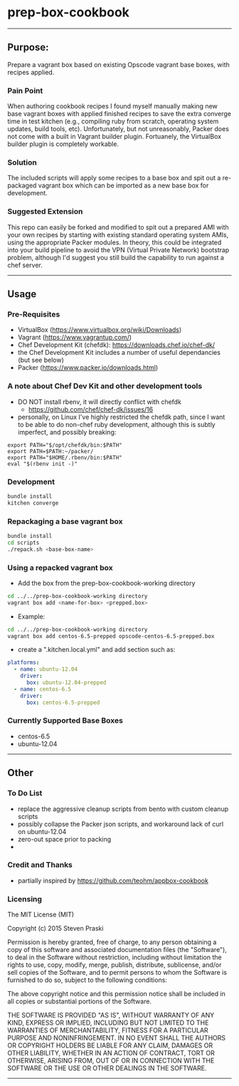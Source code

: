 # prep-box-cookbook

---
## Purpose:
Prepare a vagrant box based on existing Opscode vagrant base boxes, with recipes applied.

### Pain Point
When authoring cookbook recipes I found myself manually making new base vagrant boxes with applied finished recipes to save the extra converge time in test kitchen (e.g., compiling ruby from scratch, operating system updates, build tools, etc).  Unfortunately, but not unreasonably, Packer does not come with a built in Vagrant builder plugin.  Fortuanely, the VirtualBox builder plugin is completely workable.

### Solution
The included scripts will apply some recipes to a base box and spit out a re-packaged vagrant box which can be imported as a new base box for development.

### Suggested Extension
This repo can easily be forked and modified to spit out a prepared AMI with your own recipes by starting with existing standard operating system AMIs, using the appropriate Packer modules.  In theory, this could be integrated into your build pipeline to avoid the VPN (Virtual Private Network) bootstrap problem, although I'd suggest you still build the capability to run against a chef server.

---
## Usage

### Pre-Requisites
 - VirtualBox (https://www.virtualbox.org/wiki/Downloads)
 - Vagrant (https://www.vagrantup.com/)
 - Chef Development Kit (chefdk): https://downloads.chef.io/chef-dk/
  - the Chef Development Kit includes a number of useful dependancies (but see below)
 - Packer (https://www.packer.io/downloads.html)

### A note about Chef Dev Kit and other development tools
 - DO NOT install rbenv, it will directly conflict with chefdk
   - https://github.com/chef/chef-dk/issues/16
 - personally, on Linux I've highly restricted the chefdk path, since I want to be able to do non-chef ruby development, although this is subtly imperfect, and possibly breaking:

```
export PATH="$/opt/chefdk/bin:$PATH"
export PATH=$PATH:~/packer/
export PATH="$HOME/.rbenv/bin:$PATH"
eval "$(rbenv init -)"
```

### Development
```sh
bundle install
kitchen converge
```

### Repackaging a base vagrant box
```sh
bundle install
cd scripts
./repack.sh <base-box-name>
```

### Using a repacked vagrant box
 - Add the box from the prep-box-cookbook-working directory

```sh
cd ../../prep-box-cookbook-working directory
vagrant box add <name-for-box> <prepped.box>
```
- Example:

```sh
cd ../../prep-box-cookbook-working directory
vagrant box add centos-6.5-prepped opscode-centos-6.5-prepped.box
```
 - create a ".kitchen.local.yml" and add section such as:

```yaml
platforms:
  - name: ubuntu-12.04
    driver:
      box: ubuntu-12.04-prepped
  - name: centos-6.5
    driver:
      box: centos-6.5-prepped
```

### Currently Supported Base Boxes
 - centos-6.5
 - ubuntu-12.04

---
## Other

### To Do List
 - replace the aggressive cleanup scripts from bento with custom cleanup scripts
 - possibly collapse the Packer json scripts, and workaround lack of curl on ubuntu-12.04
 - zero-out space prior to packing
 - 

### Credit and Thanks
 - partially inspired by https://github.com/teohm/appbox-cookbook

### Licensing
The MIT License (MIT)

Copyright (c) 2015 Steven Praski

Permission is hereby granted, free of charge, to any person obtaining a copy
of this software and associated documentation files (the "Software"), to deal
in the Software without restriction, including without limitation the rights
to use, copy, modify, merge, publish, distribute, sublicense, and/or sell
copies of the Software, and to permit persons to whom the Software is
furnished to do so, subject to the following conditions:

The above copyright notice and this permission notice shall be included in all
copies or substantial portions of the Software.

THE SOFTWARE IS PROVIDED "AS IS", WITHOUT WARRANTY OF ANY KIND, EXPRESS OR
IMPLIED, INCLUDING BUT NOT LIMITED TO THE WARRANTIES OF MERCHANTABILITY,
FITNESS FOR A PARTICULAR PURPOSE AND NONINFRINGEMENT. IN NO EVENT SHALL THE
AUTHORS OR COPYRIGHT HOLDERS BE LIABLE FOR ANY CLAIM, DAMAGES OR OTHER
LIABILITY, WHETHER IN AN ACTION OF CONTRACT, TORT OR OTHERWISE, ARISING FROM,
OUT OF OR IN CONNECTION WITH THE SOFTWARE OR THE USE OR OTHER DEALINGS IN THE
SOFTWARE.

---
